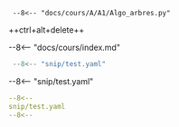 ``` title=".browserslistrc"
 --8<-- "docs/cours/A/A1/Algo_arbres.py" 
```

++ctrl+alt+delete++

--8<-- "docs/cours/index.md"


```py
 --8<-- "snip/test.yaml"
```

--8<-- "snip/test.yaml"


```yaml
--8<--
snip/test.yaml
--8<--
```